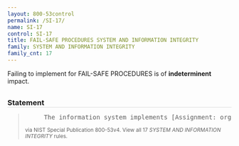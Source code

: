 ```yaml
---
layout: 800-53control
permalink: /SI-17/
name: SI-17
control: SI-17
title: FAIL-SAFE PROCEDURES SYSTEM AND INFORMATION INTEGRITY
family: SYSTEM AND INFORMATION INTEGRITY
family_cnt: 17
---
```

<p class="text-">Failing to implement for FAIL-SAFE PROCEDURES is of <b>indeterminent</b> impact.</p>

<h3 style="border-bottom:1px solid #ddd;margin:30px 0 8px 0;">Statement</h3>
<blockquote>
<pre>     The information system implements [Assignment: organization-defined fail-safe procedures] when [Assignment: organization-defined failure conditions occur]. 
</pre>
<p><small>via NIST Special Publication 800-53v4. View all 17 <i>SYSTEM AND INFORMATION INTEGRITY</i> rules. <a href="/cce/ssg/group/$Group_id"><span class="glyphicon glyphicon-link"></span></a> </small></p>
</blockquote>

